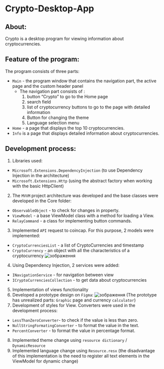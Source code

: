 # Crypto-Desktop-App
 
## About:
 Crypto is a desktop program for viewing information about cryptocurrencies.
## Feature of the program:
 The program consists of three parts:
 - `Main` - the program window that contains the navigation part, the active page and the custom header panel
   - The navigation part consists of : 
     1. button “Crypto” to go to the Home page 
     2. search field
     3. list of cryptocurrency buttons to go to the page with detailed information
     4. Button for changing the theme
     5. Language selection menu 
 - `Home` - a page that displays the top 10 cryptocurrencies.
 - `Info` is a page that displays detailed information about cryptocurrencies.
## Development process:
 1. Libraries used:
 - `Microsoft.Extensions.DependencyInjection` (to use Dependency Injection in the architecture)
 - `Microsoft.Extensions.Http` (using the abstract factory when working with the basic HttpClient)
 2. The `MVVM` project architecture was developed and the base classes were developed in the Core folder:
  - `ObservableObject` - to check for changes in property.
  - `ViewModel` - a base ViewModel class with a method for loading a View.
  - `RelayCommand` - a class for implementing button commands.
3. Implemented `API` request to coincap. For this purpose, 2 models were implemented:
  - `CryptoCurrenciesList` - a list of CryptoCurrencies and timestamp
  - `CryptoCurrency` - an object with all the characteristics of a cryptocurrency
 ![зображення](https://github.com/user-attachments/assets/0e939f02-0e9e-45bf-847e-74b6f2645b00)
4. Using Dependency Injection, 2 services were added:
- `INavigationService` - for navigation between view
- `ICryptoCurrenciesCollection` - to get data about cryptocurrencies 
5. Implementation of views functionality
6. Developed a prototype design on `Figma`:
![зображення](https://github.com/user-attachments/assets/5b6e7714-6408-47d7-9ef4-822d28c8ed90)
(The prototype has unrealized parts: `Graphic` page and currency `calculator`)
7. Development of styles for View. Converters were used in the development process:
- `LessThanZeroConverter`- to check if the value is less than zero. 
- `NullStringFormatingConverter` - to format the value in the text.
- `PercentConverter` - to format the value in percentage format.
8. Implemented theme change using `resource dictionary` / `DynamicResource`
9. Implemented language change using `Resource.resx` (the disadvantage of this implementation is the need to register all text elements in the ViewModel for dynamic change)
